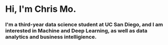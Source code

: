 # Hi, I'm Chris Mo.
### I'm a third-year data science student at UC San Diego, and I am interested in Machine and Deep Learning, as well as data analytics and business intelligience.

<!---
chriss-mo/chriss-mo is a ✨ special ✨ repository because its `README.md` (this file) appears on your GitHub profile.
You can click the Preview link to take a look at your changes.
--->

